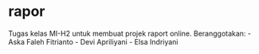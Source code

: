 # rapor
Tugas kelas MI-H2 untuk membuat projek raport online.
Beranggotakan:	- Aska Faleh Fitrianto
		- Devi Apriliyani
		- Elsa Indriyani
